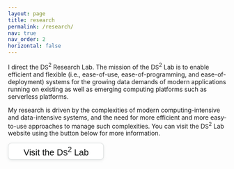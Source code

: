 ```yaml
---
layout: page
title: research
permalink: /research/
nav: true
nav_order: 2
horizontal: false
---
```


I direct the D<font size="2px">S</font><sup>2</sup> Research Lab. 
The mission of the D<font size="2px">S</font><sup>2</sup> Lab is to
enable efficient and flexible (i.e., ease-of-use,
ease-of-programming, and ease-of-deployment) systems for the growing
data demands of modern applications running on existing as well as
emerging computing platforms such as serverless platforms.

My research is driven by the complexities of modern
computing-intensive and data-intensive systems, and the need for more efficient
and more easy-to-use approaches to manage such complexities.  You can visit
the D<font size="2px">S</font><sup>2</sup> Lab website using the
button below for more information.

<style>

/* CSS */
.button-13 {
  background-color: #fff;
  border: 1px solid #d5d9d9;
  border-radius: 8px;
  box-shadow: rgba(213, 217, 217, .5) 0 2px 5px 0;
  box-sizing: border-box;
  color: #0f1111;
  cursor: pointer;
  display: inline-block;
  font-family: "Amazon Ember",sans-serif;
  font-size: 20px;
  line-height: 29px;
  padding: 0 10px 0 11px;
  position: relative;
  text-align: center;
  text-decoration: none;
  user-select: none;
  -webkit-user-select: none;
  touch-action: manipulation;
  vertical-align: middle;
  width: 220px;
}

.button-13:hover {
  background-color: #f7fafa;
}

.button-13:focus {
  border-color: #008296;
  box-shadow: rgba(213, 217, 217, .5) 0 2px 5px 0;
  outline: 0;
}
</style>

<div class="text-center">
<a href="#" class="button-13">
  Visit the D<font size="3px">S</font><sup>2</sup> Lab
</a>
</div>

